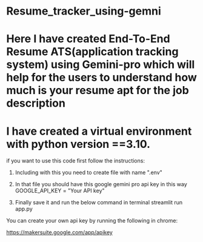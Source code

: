 # Resume_tracker_using-gemni
# Here I have created End-To-End Resume ATS(application tracking system) using Gemini-pro which will help for the users to understand how much is your resume apt for the job description


# I have created a virtual environment with python version ==3.10.

if you want to use this code first follow the instructions:

1. Including with this you need to create file with name ".env"
2. In that file you should have this  google gemini pro api key in this way 
   GOOGLE_API_KEY = "Your API key"

3. Finally save it and run the below command in terminal
  streamlit run app.py

You can create your own api key by running the following in chrome:

 https://makersuite.google.com/app/apikey